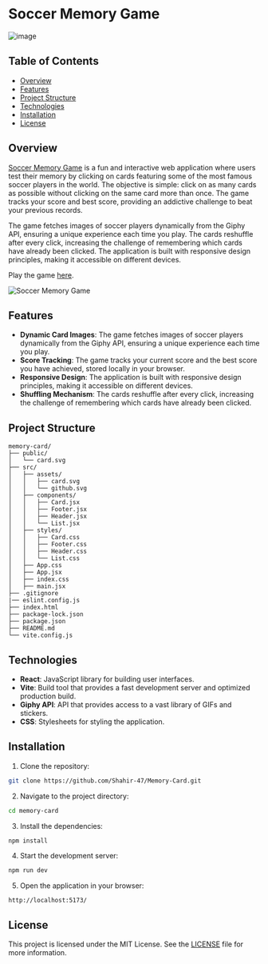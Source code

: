 # Soccer Memory Game

![image](https://github.com/user-attachments/assets/2b843873-5bfc-4c21-ab8e-559514850c0a)

## Table of Contents

- [Overview](#overview)
- [Features](#features)
- [Project Structure](#project-structure)
- [Technologies](#technologies)
- [Installation](#installation)
- [License](#license)

## Overview

[Soccer Memory Game](https://soccermemorygame.netlify.app/) is a fun and interactive web application where users test their memory by clicking on cards featuring some of the most famous soccer players in the world. The objective is simple: click on as many cards as possible without clicking on the same card more than once. The game tracks your score and best score, providing an addictive challenge to beat your previous records.

The game fetches images of soccer players dynamically from the Giphy API, ensuring a unique experience each time you play. The cards reshuffle after every click, increasing the challenge of remembering which cards have already been clicked. The application is built with responsive design principles, making it accessible on different devices.

Play the game [here](https://soccermemorygame.netlify.app/).

![Soccer Memory Game](public/screenshot.png)

## Features

- **Dynamic Card Images**: The game fetches images of soccer players dynamically from the Giphy API, ensuring a unique experience each time you play.
- **Score Tracking**: The game tracks your current score and the best score you have achieved, stored locally in your browser.
- **Responsive Design**: The application is built with responsive design principles, making it accessible on different devices.
- **Shuffling Mechanism**: The cards reshuffle after every click, increasing the challenge of remembering which cards have already been clicked.

## Project Structure

```plaintext
memory-card/
├── public/
│   └── card.svg
├── src/
│   ├── assets/
│   │   ├── card.svg
│   │   └── github.svg
│   ├── components/
│   │   ├── Card.jsx
│   │   ├── Footer.jsx
│   │   ├── Header.jsx
│   │   └── List.jsx
│   ├── styles/
│   │   ├── Card.css
│   │   ├── Footer.css
│   │   ├── Header.css
│   │   └── List.css
│   ├── App.css
│   ├── App.jsx
│   ├── index.css
│   ├── main.jsx
├── .gitignore
|── eslint.config.js
├── index.html
├── package-lock.json
├── package.json
├── README.md
└── vite.config.js
```

## Technologies

- **React**: JavaScript library for building user interfaces.
- **Vite**: Build tool that provides a fast development server and optimized production build.
- **Giphy API**: API that provides access to a vast library of GIFs and stickers.
- **CSS**: Stylesheets for styling the application.

## Installation

1. Clone the repository:

```bash
git clone https://github.com/Shahir-47/Memory-Card.git
```

2. Navigate to the project directory:

```bash
cd memory-card
```

3. Install the dependencies:

```bash
npm install
```

4. Start the development server:

```bash
npm run dev
```

5. Open the application in your browser:

```plaintext
http://localhost:5173/
```

## License

This project is licensed under the MIT License. See the [LICENSE](LICENSE) file for more information.
